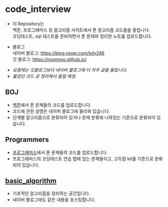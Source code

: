 # code_interview
* 이 Repository는\
백준, 프로그래머스 등 알고리즘 사이트에서 푼 알고리즘 코드들을 올립니다.  
코딩테스트, sql 테스트를 준비하면서 푼 문제와 정리한 노트를 업로드합니다.

* 블로그 \
 네이버 블로그: https://blog.naver.com/kdy246 \
 깃 블로그: https://noonnoo.github.io/


+ *요즘에는 깃블로그보다 네이버 블로그에 더 자주 글을 올립니다.* 
+ *풀었던 코드 곧 정리해서 올릴 예정.*

## BOJ
* [백준](https://www.acmicpc.net/)에서 푼 문제들의 코드를 업로드합니다. 
* 코드에 관한 설명은 네이버 블로그에 올라와 있습니다.  
* 단계별 알고리즘으로 분류되어 있거나 문제 분류에 나와있는 기준으로 분류되어 있습니다.  

## Programmers
* [프로그래머스](https://programmers.co.kr/learn/challenges)에서 푼 문제들의 코드를 업로드합니다.  
* 프로그래머스의 코딩테스트 연습 탭에 있는 문제들이고, 고득점 kit를 기준으로 분류되어 있습니다.  

## [basic_algorithm](https://github.com/noonnoo/algorithm/blob/master/basic_algorithm/basic_algorithm.md#%EA%B8%B0%EC%B4%88-%EC%95%8C%EA%B3%A0%EB%A6%AC%EC%A6%98, "기초 알고리즘")
* 기초적인 알고리즘을 정리하는 공간입니다. 
* 네이버 블로그에도 같은 내용을 포스팅합니다.
